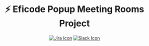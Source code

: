<p align="center"> <h1 align="center"> ⚡️ Eficode Popup Meeting Rooms Project</h1> </p>
<p align="center">
  <a href="https://jira.eficode.fi" target="_blank"><img align="center" src="https://img.shields.io/badge/jira-%230A0FFF.svg?style=for-the-badge&logo=jira&logoColor=white" alt="Jira Icon" /></a>
  <a href="https://eficode.slack.com" target="_blank"><img align="center" src="https://img.shields.io/badge/Slack-4A154B?style=for-the-badge&logo=slack&logoColor=white" alt="Slack Icon" /></a>
</p>
